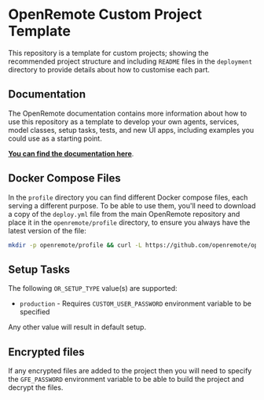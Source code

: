 # OpenRemote Custom Project Template

This repository is a template for custom projects; showing the recommended project structure and including `README` files in the `deployment` directory to provide details about how to customise each part.

## Documentation

The OpenRemote documentation contains more information about how to use this repository as a template to develop your own agents, services, model classes, setup tasks, tests, and new UI apps, including examples you could use as a starting point.

**[You can find the documentation here](https://docs.openremote.io/docs/user-guide/deploying/custom-deployment/)**.

## Docker Compose Files

In the `profile` directory you can find different Docker compose files, each serving a different purpose. To be able to use them, you'll need to download a copy of the `deploy.yml` file from the main OpenRemote repository and place it in the `openremote/profile` directory, to ensure you always have the latest version of the file:

```bash
mkdir -p openremote/profile && curl -L https://github.com/openremote/openremote/raw/refs/heads/master/profile/deploy.yml -o openremote/profile/deploy.yml
```


## Setup Tasks
The following `OR_SETUP_TYPE` value(s) are supported:

* `production` - Requires `CUSTOM_USER_PASSWORD` environment variable to be specified 

Any other value will result in default setup.

## Encrypted files
If any encrypted files are added to the project then you will need to specify the `GFE_PASSWORD` environment variable to be able to build the project and decrypt the
files.
